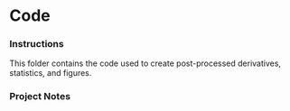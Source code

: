 # Code

### Instructions
This folder contains the code used to create post-processed derivatives, statistics, and figures.


### Project Notes
